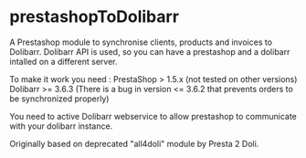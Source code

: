 prestashopToDolibarr
====================

A Prestashop module to synchronise clients, products and invoices to Dolibarr.
Dolibarr API is used, so you can have a prestashop and a dolibarr intalled on a different server.

To make it work you need :
PrestaShop > 1.5.x (not tested on other versions)
Dolibarr  >= 3.6.3 (There is a bug in version <= 3.6.2 that prevents orders to be synchronized properly)

You need to active Dolibarr webservice to allow prestashop to communicate with your dolibarr instance.

Originally based on deprecated "all4doli" module by Presta 2 Doli.
